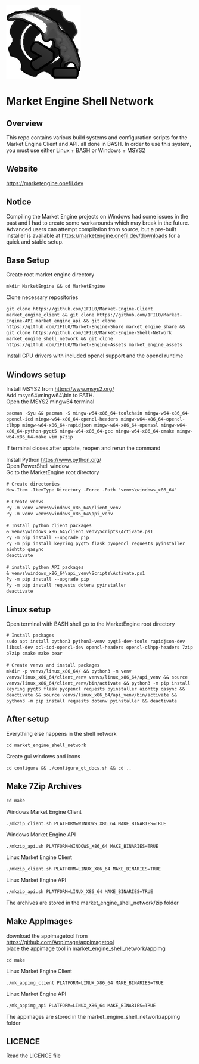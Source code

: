 ![](readme_assets/market_engine_shell_network.png)

# Market Engine Shell Network

## Overview

This repo contains various build systems and configuration scripts for the Market Engine Client and API. all done in BASH. In order to use this system, you must use either Linux + BASH or Windows + MSYS2

## Website

https://marketengine.onefil.dev

## Notice

Compiling the Market Engine projects on Windows had some issues in the past and I had to create some workarounds which may break in the future.
Advanced users can attempt compilation from source, but a pre-built installer is available at https://marketengine.onefil.dev/downloads for a quick and stable setup.

## Base Setup

Create root market engine directory

```
mkdir MarketEngine && cd MarketEngine
```

Clone necessary repositories

```
git clone https://github.com/1FIL0/Market-Engine-Client market_engine_client && git clone https://github.com/1FIL0/Market-Engine-API market_engine_api && git clone https://github.com/1FIL0/Market-Engine-Share market_engine_share && git clone https://github.com/1FIL0/Market-Engine-Shell-Network market_engine_shell_network && git clone https://github.com/1FIL0/Market-Engine-Assets market_engine_assets
```

Install GPU drivers with included opencl support and the opencl runtime

## Windows setup

Install MSYS2 from https://www.msys2.org/  
Add msys64\mingw64\bin to PATH.  
Open the MSYS2 mingw64 terminal

```
pacman -Syu && pacman -S mingw-w64-x86_64-toolchain mingw-w64-x86_64-opencl-icd mingw-w64-x86_64-opencl-headers mingw-w64-x86_64-opencl-clhpp mingw-w64-x86_64-rapidjson mingw-w64-x86_64-openssl mingw-w64-x86_64-python-pyqt5 mingw-w64-x86_64-gcc mingw-w64-x86_64-cmake mingw-w64-x86_64-make vim p7zip
```

If terminal closes after update, reopen and rerun the command

Install Python https://www.python.org/  
Open PowerShell window  
Go to the MarketEngine root directory

```
# Create directories
New-Item -ItemType Directory -Force -Path "venvs\windows_x86_64"

# Create venvs
Py -m venv venvs\windows_x86_64\client_venv
Py -m venv venvs\windows_x86_64\api_venv

# Install python client packages
& venvs\windows_x86_64\client_venv\Scripts\Activate.ps1
Py -m pip install --upgrade pip
Py -m pip install keyring pyqt5 flask pyopencl requests pyinstaller aiohttp qasync
deactivate

# install python API packages
& venvs\windows_x86_64\api_venv\Scripts\Activate.ps1
Py -m pip install --upgrade pip
Py -m pip install requests dotenv pyinstaller
deactivate
```

## Linux setup

Open terminal with BASH shell
go to the MarketEngine root directory

```
# Install packages
sudo apt install python3 python3-venv pyqt5-dev-tools rapidjson-dev libssl-dev ocl-icd-opencl-dev opencl-headers opencl-clhpp-headers 7zip p7zip cmake make bear

# Create venvs and install packages
mkdir -p venvs/linux_x86_64/ && python3 -m venv venvs/linux_x86_64/client_venv venvs/linux_x86_64/api_venv && source venvs/linux_x86_64/client_venv/bin/activate && python3 -m pip install keyring pyqt5 flask pyopencl requests pyinstaller aiohttp qasync && deactivate && source venvs/linux_x86_64/api_venv/bin/activate && python3 -m pip install requests dotenv pyinstaller && deactivate
```

## After setup

Everything else happens in the shell network

```
cd market_engine_shell_network
```

Create gui windows and icons

```
cd configure && ./configure_qt_docs.sh && cd ..
```

## Make 7Zip Archives

```
cd make
```

Windows Market Engine Client

```
./mkzip_client.sh PLATFORM=WINDOWS_X86_64 MAKE_BINARIES=TRUE
```

Windows Market Engine API

```
./mkzip_api.sh PLATFORM=WINDOWS_X86_64 MAKE_BINARIES=TRUE
```

Linux Market Engine Client

```
./mkzip_client.sh PLATFORM=LINUX_X86_64 MAKE_BINARIES=TRUE
```

Linux Market Engine API

```
./mkzip_api.sh PLATFORM=LINUX_X86_64 MAKE_BINARIES=TRUE
```

The archives are stored in the market_engine_shell_network/zip folder

## Make AppImages

download the appimagetool from https://github.com/AppImage/appimagetool  
place the appimage tool in market_engine_shell_network/appimg

```
cd make
```

Linux Market Engine Client

```
./mk_appimg_client PLATFORM=LINUX_X86_64 MAKE_BINARIES=TRUE
```

Linux Market Engine API

```
./mk_appimg_api PLATFORM=LINUX_X86_64 MAKE_BINARIES=TRUE
```

The appimages are stored in the market_engine_shell_network/appimg folder

## LICENCE

Read the LICENCE file
